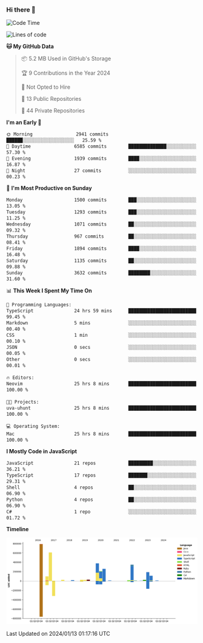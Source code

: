 ### Hi there 👋

<!--
**Clumsy-Coder/Clumsy-Coder** is a ✨ _special_ ✨ repository because its `README.md` (this file) appears on your GitHub profile.

Here are some ideas to get you started:

- 🔭 I’m currently working on ...
- 🌱 I’m currently learning ...
- 👯 I’m looking to collaborate on ...
- 🤔 I’m looking for help with ...
- 💬 Ask me about ...
- 📫 How to reach me: ...
- 😄 Pronouns: ...
- ⚡ Fun fact: ...
-->

<!-- anmol098/waka-readme-stats -->
<!--START_SECTION:waka-->
![Code Time](http://img.shields.io/badge/Code%20Time-612%20hrs%207%20mins-blue)

![Lines of code](https://img.shields.io/badge/From%20Hello%20World%20I%27ve%20Written-3.2%20million%20lines%20of%20code-blue)

**🐱 My GitHub Data** 

> 📦 5.2 MB Used in GitHub's Storage 
 > 
> 🏆 9 Contributions in the Year 2024
 > 
> 🚫 Not Opted to Hire
 > 
> 📜 13 Public Repositories 
 > 
> 🔑 44 Private Repositories 
 > 
**I'm an Early 🐤** 

```text
🌞 Morning                2941 commits        ██████░░░░░░░░░░░░░░░░░░░   25.59 % 
🌆 Daytime                6585 commits        ██████████████░░░░░░░░░░░   57.30 % 
🌃 Evening                1939 commits        ████░░░░░░░░░░░░░░░░░░░░░   16.87 % 
🌙 Night                  27 commits          ░░░░░░░░░░░░░░░░░░░░░░░░░   00.23 % 
```
📅 **I'm Most Productive on Sunday** 

```text
Monday                   1500 commits        ███░░░░░░░░░░░░░░░░░░░░░░   13.05 % 
Tuesday                  1293 commits        ███░░░░░░░░░░░░░░░░░░░░░░   11.25 % 
Wednesday                1071 commits        ██░░░░░░░░░░░░░░░░░░░░░░░   09.32 % 
Thursday                 967 commits         ██░░░░░░░░░░░░░░░░░░░░░░░   08.41 % 
Friday                   1894 commits        ████░░░░░░░░░░░░░░░░░░░░░   16.48 % 
Saturday                 1135 commits        ██░░░░░░░░░░░░░░░░░░░░░░░   09.88 % 
Sunday                   3632 commits        ████████░░░░░░░░░░░░░░░░░   31.60 % 
```


📊 **This Week I Spent My Time On** 

```text
💬 Programming Languages: 
TypeScript               24 hrs 59 mins      █████████████████████████   99.45 % 
Markdown                 5 mins              ░░░░░░░░░░░░░░░░░░░░░░░░░   00.40 % 
CSS                      1 min               ░░░░░░░░░░░░░░░░░░░░░░░░░   00.10 % 
JSON                     0 secs              ░░░░░░░░░░░░░░░░░░░░░░░░░   00.05 % 
Other                    0 secs              ░░░░░░░░░░░░░░░░░░░░░░░░░   00.01 % 

🔥 Editors: 
Neovim                   25 hrs 8 mins       █████████████████████████   100.00 % 

🐱‍💻 Projects: 
uva-uhunt                25 hrs 8 mins       █████████████████████████   100.00 % 

💻 Operating System: 
Mac                      25 hrs 8 mins       █████████████████████████   100.00 % 
```

**I Mostly Code in JavaScript** 

```text
JavaScript               21 repos            █████████░░░░░░░░░░░░░░░░   36.21 % 
TypeScript               17 repos            ███████░░░░░░░░░░░░░░░░░░   29.31 % 
Shell                    4 repos             ██░░░░░░░░░░░░░░░░░░░░░░░   06.90 % 
Python                   4 repos             ██░░░░░░░░░░░░░░░░░░░░░░░   06.90 % 
C#                       1 repo              ░░░░░░░░░░░░░░░░░░░░░░░░░   01.72 % 
```



**Timeline**

![Lines of Code chart](https://raw.githubusercontent.com/Clumsy-Coder/Clumsy-Coder/main/assets/bar_graph.png)


 Last Updated on 2024/01/13 01:17:16 UTC
<!--END_SECTION:waka-->
